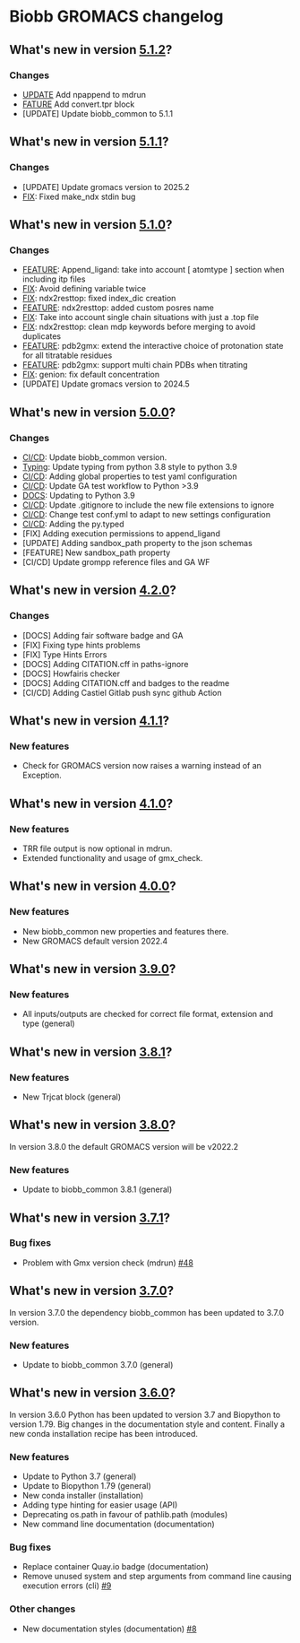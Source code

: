 # Biobb GROMACS changelog

## What's new in version [5.1.2](https://github.com/bioexcel/biobb_gromacs/releases/tag/v5.1.2)?

### Changes
* [UPDATE](https://github.com/bioexcel/biobb_gromacs/commit/37ecf702130ee32559f43838b2886032cf831892) Add npappend to mdrun
* [FATURE](https://github.com/bioexcel/biobb_gromacs/commit/e44c7193b275810992b12948cbc1c50c680e5b63) Add convert.tpr block
* [UPDATE] Update biobb_common to 5.1.1

## What's new in version [5.1.1](https://github.com/bioexcel/biobb_gromacs/releases/tag/v5.1.1)?

### Changes
* [UPDATE] Update gromacs version to 2025.2
* [FIX](https://github.com/bioexcel/biobb_gromacs/commit/5c429081aeaae513b61bc273aec2e6c67ff15dce): Fixed make_ndx stdin bug

## What's new in version [5.1.0](https://github.com/bioexcel/biobb_gromacs/releases/tag/v5.1.0)?

### Changes
* [FEATURE](https://github.com/bioexcel/biobb_gromacs/commit/acf09cbc4d4fa5dc5f2db8dee29434e313601beb): Append_ligand: take into account [ atomtype ] section when including itp files
* [FIX](https://github.com/bioexcel/biobb_gromacs/commit/aa6afa4b4346f800d00b5d86d0ba7d342ed74cdc): Avoid defining variable twice
* [FIX](https://github.com/bioexcel/biobb_gromacs/commit/db9a0a62bc38214e5aaeed9b61d1eafb6ad1e8f3): ndx2resttop: fixed index_dic creation
* [FEATURE](https://github.com/bioexcel/biobb_gromacs/commit/c3e9cd901bae89f087e8f5efdfaea8b981533b45): ndx2resttop: added custom posres name
* [FIX](https://github.com/bioexcel/biobb_gromacs/commit/1bcc746b60b6555cc244c086ab3483797e5c52bf): Take into account single chain situations with just a .top file
* [FIX](https://github.com/bioexcel/biobb_gromacs/commit/60f8d26e9495b41cd49797ee33ea5e8c59edfe53): ndx2resttop: clean mdp keywords before merging to avoid duplicates
* [FEATURE](https://github.com/bioexcel/biobb_gromacs/commit/4681ed7c380c2f83970da1280866c8eb414945b7): pdb2gmx: extend the interactive choice of protonation state for all titratable residues
* [FEATURE](https://github.com/bioexcel/biobb_gromacs/commit/your_commit_hash): pdb2gmx: support multi chain PDBs when titrating
* [FIX](https://github.com/bioexcel/biobb_gromacs/commit/762b3a6fcad3b2ad3238212c1190470ce2245b80): genion: fix default concentration 
* [UPDATE] Update gromacs version to 2024.5

## What's new in version [5.0.0](https://github.com/bioexcel/biobb_gromacs/releases/tag/v5.0.0)?

### Changes

* [CI/CD](env.yaml): Update biobb_common version.
* [Typing](ALL): Update typing from python 3.8 style to python 3.9
* [CI/CD](conf.yml): Adding global properties to test yaml configuration
* [CI/CD](linting_and_testing.yaml): Update GA test workflow to Python >3.9
* [DOCS](.readthedocs.yaml): Updating to Python 3.9
* [CI/CD](GITIGNORE): Update .gitignore to include the new file extensions to ignore
* [CI/CD](conf.yml): Change test conf.yml to adapt to new settings configuration
* [CI/CD](py.typed): Adding the py.typed
* [FIX] Adding execution permissions to append_ligand
* [UPDATE] Adding sandbox_path property to the json schemas
* [FEATURE] New sandbox_path property
* [CI/CD] Update grompp reference files and GA WF

## What's new in version [4.2.0](https://github.com/bioexcel/biobb_gromacs/releases/tag/v4.2.0)?

### Changes

* [DOCS] Adding fair software badge and GA
* [FIX] Fixing type hints problems
* [FIX] Type Hints Errors
* [DOCS] Adding CITATION.cff in paths-ignore
* [DOCS] Howfairis checker
* [DOCS] Adding CITATION.cff and badges to the readme
* [CI/CD] Adding Castiel Gitlab push sync github Action


## What's new in version [4.1.1](https://github.com/bioexcel/biobb_gromacs/releases/tag/v4.1.1)?

### New features

* Check for GROMACS version now raises a warning instead of an Exception.

## What's new in version [4.1.0](https://github.com/bioexcel/biobb_gromacs/releases/tag/v4.1.0)?

### New features

* TRR file output is now optional in mdrun.
* Extended functionality and usage of gmx_check.


## What's new in version [4.0.0](https://github.com/bioexcel/biobb_gromacs/releases/tag/v4.0.0)?

### New features

* New biobb_common new properties and features there.
* New GROMACS default version 2022.4


## What's new in version [3.9.0](https://github.com/bioexcel/biobb_gromacs/releases/tag/v3.9.0)?

### New features

* All inputs/outputs are checked for correct file format, extension and type (general)


## What's new in version [3.8.1](https://github.com/bioexcel/biobb_gromacs/releases/tag/v3.8.1)?

### New features

* New Trjcat block (general)



## What's new in version [3.8.0](https://github.com/bioexcel/biobb_gromacs/releases/tag/v3.8.0)?
In version 3.8.0 the default GROMACS version will be v2022.2

### New features

* Update to biobb_common 3.8.1 (general)


## What's new in version [3.7.1](https://github.com/bioexcel/biobb_gromacs/releases/tag/v3.7.1)?

### Bug fixes

* Problem with Gmx version check (mdrun) [#48](https://github.com/bioexcel/biobb_gromacs/issues/48)

## What's new in version [3.7.0](https://github.com/bioexcel/biobb_gromacs/releases/tag/v3.7.0)?
In version 3.7.0 the dependency biobb_common has been updated to 3.7.0 version.

### New features

* Update to biobb_common 3.7.0 (general)

## What's new in version [3.6.0](https://github.com/bioexcel/biobb_gromacs/releases/tag/v3.6.0)?
In version 3.6.0 Python has been updated to version 3.7 and Biopython to version 1.79.
Big changes in the documentation style and content. Finally a new conda installation recipe has been introduced.

### New features

* Update to Python 3.7 (general)
* Update to Biopython 1.79 (general)
* New conda installer (installation)
* Adding type hinting for easier usage (API)
* Deprecating os.path in favour of pathlib.path (modules)
* New command line documentation (documentation)

### Bug fixes

* Replace container Quay.io badge (documentation)
* Remove unused system and step arguments from command line causing execution errors (cli) [#9](https://github.com/bioexcel/biobb_model/issues/9)

### Other changes

* New documentation styles (documentation) [#8](https://github.com/bioexcel/biobb_model/issues/8)
